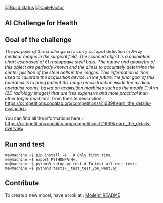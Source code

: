 [![Build Status](https://travis-ci.com/antoninklopp/AIChallenge4Health.svg?token=8pPsJszYyD4F2sH8gLrb&branch=master)](https://travis-ci.com/antoninklopp/AIChallenge4Health)
[![CodeFactor](https://www.codefactor.io/repository/github/antoninklopp/aichallenge4health/badge)](https://www.codefactor.io/repository/github/antoninklopp/aichallenge4health)

## AI Challenge for Health

## Goal of the challenge

*The purpose of this challenge is to carry out spot detection in X-ray medical images in the surgical field. The scanned object is a calibration chart composed of 61 radiopaque steel balls. The nature and geometry of this object are perfectly known and the aim is to accurately determine the center position of the steel balls in the images. This information is then used to calibrate the acquisition device. In the future, the final goal of this operation is to bring patient 3D image reconstruction inside the medical operation rooms, based on acquisition machines such as the mobile C-Arm (2D radiology images) that are less expensive and more practical than other larger machines.* from the site description : https://competitions.codalab.org/competitions/21639#learn_the_details-evaluation  

You can find all the informations here : https://competitions.codalab.org/competitions/21639#learn_the_details-overview

## Run and test

```console
me@machine:~$ pip install -e . # Only first time
me@machine:~$ export PYTHONPATH=. 
me@machine:~$ python3 setup.py test # To test all unit tests
me@machine:~$ python3 tests/__test_test_you_want.py
```

## Contribute

To create a new model, have a look at : [Models' README](src/models/README.md)